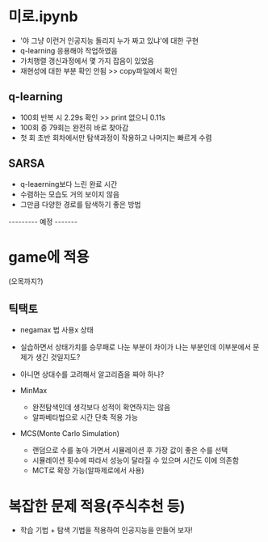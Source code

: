 # 미로.ipynb
- '야 그냥 이런거 인공지능 돌리지 누가 짜고 있냐'에 대한 구현
- q-learning 응용해야 작업하였음
- 가치행렬 갱신과정에서 몇 가지 잡음이 있었음
- 재현성에 대한 부분 확인 안됨 >> copy파일에서 확인
## q-learning
- 100회 반복 시 2.29s 확인 >> print 없으니 0.11s
- 100회 중 79회는 완전히 바로 찾아감
- 첫 회 초반 회차에서만 탐색과정이 작용하고 나머지는 빠르게 수렴 

## SARSA
- q-leaerning보다 느린 완료 시간
- 수렴하는 모습도 거의 보이지 않음
- 그만큼 다양한 경로를 탐색하기 좋은 방법


--------- 예정 -------
# game에 적용
(오목까지?)
## 틱택토
- negamax 법 사용x 상태
- 실습하면서 상태가치를 승무패로 나눈 부분이 차이가 나는 부분인데 이부분에서 문제가 생긴 것일지도?
- 아니면 상대수를 고려해서 알고리즘을 짜야 하나?

- MinMax
  - 완전탐색인데 생각보다 성적이 확연하지는 않음
  - 알파베타법으로 시간 단축 적용 가능
  
- MCS(Monte Carlo Simulation)
  - 랜덤으로 수를 놓아 가면서 시뮬레이션 후 가장 값이 좋은 수를 선택
  - 시뮬레이션 횟수에 따라서 성능이 달라질 수 있으며 시간도 이에 의존함
  - MCT로 확장 가능(알파제로에서 사용)

# 복잡한 문제 적용(주식추천 등)
- 학습 기법 + 탐색 기법을 적용하여 인공지능을 만들어 보자!
